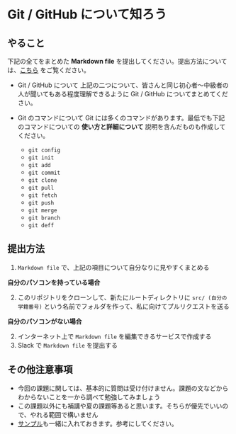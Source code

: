 # Git / GitHub について知ろう

## やること

下記の全てをまとめた **Markdown file** を提出してください。提出方法については、[こちら](#提出方法) をご覧ください。

- Git / GitHub について
上記の二つについて、皆さんと同じ初心者～中級者の人が聞いてもある程度理解できるように Git / GitHub についてまとめてください。

- Git のコマンドについて
Git には多くのコマンドがあります。最低でも下記のコマンドについての **使い方と詳細について** 説明を含んだものも作成してください。
    - `git config`
    - `git init`
    - `git add`
    - `git commit`
    - `git clone`
    - `git pull`
    - `git fetch`
    - `git push`
    - `git merge`
    - `git branch`
    - `git deff`

## 提出方法

1. `Markdown file` で、上記の項目について自分なりに見やすくまとめる

**自分のパソコンを持っている場合**

2. このリポジトリをクローンして、新たにルートディレクトリに `src/ (自分の学籍番号)` という名前でフォルダを作って、私に向けてプルリクエストを送る

**自分のパソコンがない場合**

2. インターネット上で `Markdown file` を編集できるサービスで作成する
3. Slack で `Markdown file` を提出する

## その他注意事項

- 今回の課題に関しては、基本的に質問は受け付けません。課題の文などからわからないことを一から調べて勉強してみましょう
- この課題以外にも補講や夏の課題等あると思います。そちらが優先でいいので、やれる範囲で構いません
- [サンプル](./sample.md)も一緒に入れておきます。参考にしてください。